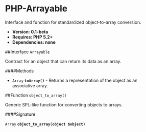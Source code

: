 PHP-Arrayable
=============

Interface and function for standardized object-to-array conversion.

 * __Version: 0.1-beta__
 * __Requires: PHP 5.2+__
 * __Dependencies: none__


##Interface `Arrayable`

Contract for an object that can return its data as an array.

####Methods

 * `Array` __`toArray()`__ - Returns a representation of the object as an associative array.


##Function `object_to_array()`

Generic SPL-like function for converting objects to arrays.

####Signature

`Array` __`object_to_array(object $object)`__
